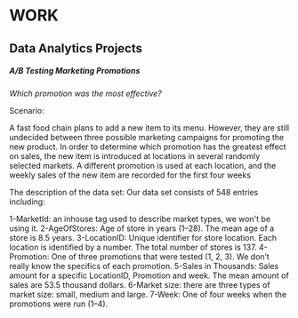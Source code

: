 # WORK
## **Data Analytics Projects**
##### **A/B Testing Marketing Promotions**
*Which promotion was the most effective?*

Scenario:

A fast food chain plans to add a new item to its menu. However, they are still undecided between three possible marketing campaigns for promoting the new product. In order to determine which promotion has the greatest effect on sales, the new item is introduced at locations in several randomly selected markets. A different promotion is used at each location, and the weekly sales of the new item are recorded for the first four weeks

The description of the data set: Our data set consists of 548 entries including:

1-MarketId: an inhouse tag used to describe market types, we won't be using it.
2-AgeOfStores: Age of store in years (1–28). The mean age of a store is 8.5 years.
3-LocationID: Unique identifier for store location. Each location is identified by a number. The total number of stores is 137.
4-Promotion: One of three promotions that were tested (1, 2, 3). We don’t really know the specifics of each promotion.
5-Sales in Thousands: Sales amount for a specific LocationID, Promotion and week. The mean amount of sales are 53.5 thousand dollars.
6-Market size: there are three types of market size: small, medium and large.
7-Week: One of four weeks when the promotions were run (1–4).
